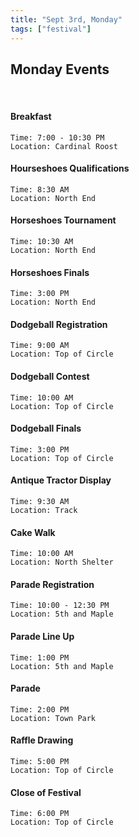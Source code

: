 ```yaml
---
title: "Sept 3rd, Monday"
tags: ["festival"]
---
```


## Monday Events 

<br>

#### Breakfast
    Time: 7:00 - 10:30 PM
    Location: Cardinal Roost
    
#### Hourseshoes Qualifications
    Time: 8:30 AM
    Location: North End
    
#### Horseshoes Tournament
    Time: 10:30 AM
    Location: North End
    
#### Horseshoes Finals
    Time: 3:00 PM
    Location: North End
    
#### Dodgeball Registration
    Time: 9:00 AM
    Location: Top of Circle

#### Dodgeball Contest
    Time: 10:00 AM
    Location: Top of Circle

#### Dodgeball Finals
    Time: 3:00 PM
    Location: Top of Circle

#### Antique Tractor Display
    Time: 9:30 AM
    Location: Track

#### Cake Walk
    Time: 10:00 AM
    Location: North Shelter

#### Parade Registration
    Time: 10:00 - 12:30 PM
    Location: 5th and Maple

#### Parade Line Up
    Time: 1:00 PM
    Location: 5th and Maple

#### Parade
    Time: 2:00 PM
    Location: Town Park

#### Raffle Drawing
    Time: 5:00 PM
    Location: Top of Circle

#### Close of Festival
    Time: 6:00 PM
    Location: Top of Circle